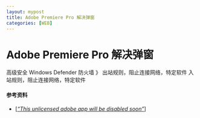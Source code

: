 ```yaml
---
layout: mypost
title: Adobe Premiere Pro 解决弹窗
categories: [WEB]
---
```

# Adobe Premiere Pro 解决弹窗

高级安全 Windows Defender 防火墙 》 出站规则，阻止连接网络，特定软件
入站规则，阻止连接网络，特定软件

#### 参考资料

- [*<a href="https://www.reddit.com/r/GenP/comments/12dnqjm/this_unlicensed_adobe_app_will_be_disabled_soon/" target="blank">“This unlicensed adobe app will be disabled soon”</a>*]
